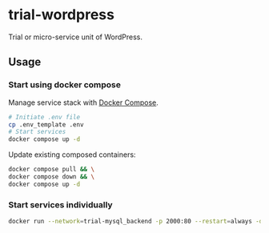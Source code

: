 # trial-wordpress

Trial or micro-service unit of WordPress.

## Usage

### Start using docker compose

Manage service stack with [Docker Compose](https://docs.docker.com/compose/).

```bash
# Initiate .env file
cp .env_template .env
# Start services
docker compose up -d
```

Update existing composed containers:

```bash
docker compose pull && \
docker compose down && \
docker compose up -d
```

### Start services individually

```bash
docker run --network=trial-mysql_backend -p 2000:80 --restart=always -d wordpress
```
